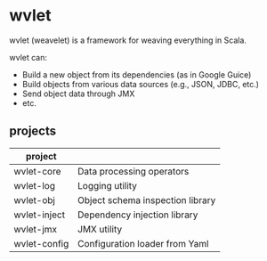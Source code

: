 # wvlet 
wvlet (weavelet) is a framework for weaving everything in Scala.

wvlet can:
 - Build a new object from its dependencies (as in Google Guice)
 - Build objects from various data sources (e.g., JSON, JDBC, etc.)
 - Send object data through JMX
 - etc.


## projects

| project      |                                         |
| -------------- | --------------------------------------- |
| wvlet-core     | Data processing operators               |
| wvlet-log      | Logging utility                          |
| wvlet-obj   |  Object schema inspection library   |
| wvlet-inject      | Dependency injection library     |
| wvlet-jmx   | JMX utility|
| wvlet-config    | Configuration loader from Yaml          |

